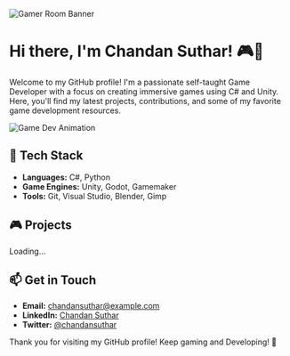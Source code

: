 ![Gamer Room Banner](https://wallpapercave.com/wp/wp7664856.png)

# Hi there, I'm Chandan Suthar! 🎮👾

Welcome to my GitHub profile! I'm a passionate self-taught Game Developer with a focus on creating immersive games using C# and Unity. Here, you'll find my latest projects, contributions, and some of my favorite game development resources.

![Game Dev Animation]([https://media.giphy.com/media/l3q2K5jinAlChoCLS/giphy.gif](https://media1.giphy.com/media/v1.Y2lkPTc5MGI3NjExNXdncjBkZndoc2J3Nm1qNGNzemk5YmpicWdseHk4cGJyMXh0M2tmMiZlcD12MV9pbnRlcm5hbF9naWZfYnlfaWQmY3Q9Zw/DCsTuBZx1I76L9GXUP/giphy.gif))

## 🔧 Tech Stack

- **Languages:** C#, Python
- **Game Engines:** Unity, Godot, Gamemaker
- **Tools:** Git, Visual Studio, Blender, Gimp

## 🎮 Projects

Loading...

## 📫 Get in Touch

- **Email:** chandansuthar@example.com
- **LinkedIn:** [Chandan Suthar](https://www.linkedin.com/in/chandansuthar/)
- **Twitter:** [@chandansuthar](https://twitter.com/chandansuthar)


Thank you for visiting my GitHub profile! Keep gaming and Developing! 👾
